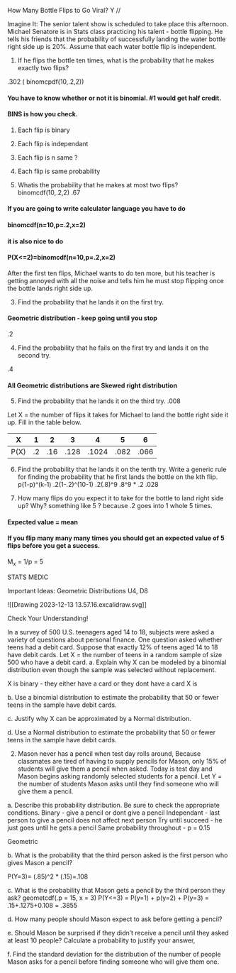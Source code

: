 
How Many Bottle Flips to Go Viral? Y //

Imagine It: The senior talent show is scheduled to take place this
afternoon. Michael Senatore is in Stats class practicing his talent -
bottle flipping. He tells his friends that the probability of
successfully landing the water bottle right side up is 20%. Assume
that each water bottle flip is independent.

1. If he flips the bottle ten times, what is the probability that he makes
exactly two flips?

.302 ( binomcpdf(10,.2,2))
#### You have to know whether or not it is binomial. #1 would get half credit. 
#### BINS is how you check.
1. Each flip is binary
2. Each flip is independant
3. Each flip is n same ? 
4. Each flip is same probability 

2. Whatis the probability that he makes at most two flips?
binomcdf(10,.2,2)
.67
#### If you are going to write calculator language you have to do 
#### binomcdf(n=10,p=.2,x=2)

#### it is also nice to do 
#### P(X<=2)=binomcdf(n=10,p=.2,x=2)


After the first ten flips, Michael wants to do ten more, but his teacher is
getting annoyed with all the noise and tells him he must stop flipping
once the bottle lands right side up.

3. Find the probability that he lands it on the first try.
#### Geometric distribution - keep going until you stop 
.2

4. Find the probability that he fails on the first try and lands it on the
second try.

 .4
#### All Geometric distributions are Skewed right distribution 

5. Find the probability that he lands it on the third try.
.008

Let X = the number of flips it takes for Michael to land the bottle right
side it up. Fill in the table below.

| X    | 1   | 2   | 3    | 4     | 5    | 6     |
| ---- | --- | --- | ---- | ----- | ---- | ----- |
| P(X) | .2  | .16 | .128 | .1024 | .082 | .066 | 

6. Find the probability that he lands it on the tenth try. Write a generic
rule for finding the probability that he first lands the bottle on the kth
flip.
p(1-p)^(k-1)
.2(1-.2)^(10-1)
.2(.8)^9
.8^9 * .2 
.028

7. How many flips do you expect it to take for the bottle to land right
side up? Why?
something like 5 ? because .2 goes into 1 whole 5 times. 
#### Expected value = mean 
#### If you flip many many many times you should get an expected value of 5 flips before you get a success.

M<sub>x</sub> = 1/p = 5 

STATS MEDIC

Important Ideas: Geometric Distributions U4, D8

![[Drawing 2023-12-13 13.57.16.excalidraw.svg]]

Check Your Understanding!

In a survey of 500 U.S. teenagers aged 14 to 18, subjects were asked
a variety of questions about personal finance. One question asked
whether teens had a debit card. Suppose that exactly 12% of teens
aged 14 to 18 have debit cards. Let X = the number of teens in a
random sample of size 500 who have a debit card.
a. Explain why X can be modeled by a binomial distribution even
though the sample was selected without replacement.

X is binary - they either have a card or they dont have a card
X is 

b. Use a binomial distribution to estimate the probability that 50 or
fewer teens in the sample have debit cards.

c. Justify why X can be approximated by a Normal distribution.

d. Use a Normal distribution to estimate the probability that 50 or
fewer teens in the sample have debit cards.

2. Mason never has a pencil when test day rolls around, Because
classmates are tired of having to supply pencils for Mason, only
15% of students will give them a pencil when asked. Today is test
day and Mason begins asking randomly selected students for a
pencil. Let Y = the number of students Mason asks until they find
someone who will give them a pencil.

a. Describe this probability distribution. Be sure to check the
appropriate conditions.
Binary - give a pencil or dont give a pencil
Independant - last person to give a pencil does not affect next person
Try until succeed - he just goes until he gets a pencil 
Same probability throughout - p = 0.15

Geometric

b. What is the probability that the third person asked is the first
person who gives Mason a pencil?

P(Y=3)= (.85)^2 * (.15)=.108

c. What is the probability that Mason gets a pencil by the third
person they ask?
geometcdf(.p = 15, x = 3)
P(Y<=3) = P(y=1) + p(y=2) + P(y=3) = .15+.1275+0.108 = .3855


d. How many people should Mason expect to ask before getting a
pencil?


e. Should Mason be surprised if they didn’t receive a pencil until
they asked at least 10 people? Calculate a probability to justify
your answer,

f. Find the standard deviation for the distribution of the number of
people Mason asks for a pencil before finding someone who will
give them one.